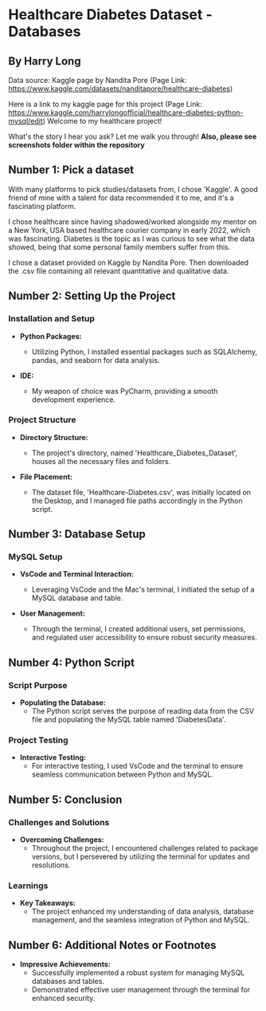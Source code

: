 # Healthcare Diabetes Dataset - Databases
## By Harry Long
Data source: Kaggle page by Nandita Pore (Page Link: https://www.kaggle.com/datasets/nanditapore/healthcare-diabetes)

Here is a link to my kaggle page for this project (Page Link: https://www.kaggle.com/harrylongofficial/healthcare-diabetes-python-mysql/edit)
    Welcome to my healthcare project!

What's the story I hear you ask? Let me walk you through!
**Also, please see screenshots folder within the repository**

## Number 1: Pick a dataset
With many platforms to pick studies/datasets from, I chose 'Kaggle'. A good friend of mine with a talent for data recommended it to me, and it's a fascinating platform.

I chose healthcare since having shadowed/worked alongside my mentor on a New York, USA based healthcare courier company in early 2022, which was fascinating. Diabetes is the topic as I was curious to see what the data showed, being that some personal family members suffer from this.

I chose a dataset provided on Kaggle by Nandita Pore. Then downloaded the .csv file containing all relevant quantitative and qualitative data.

## Number 2: Setting Up the Project
### Installation and Setup
- **Python Packages:**
  - Utilizing Python, I installed essential packages such as SQLAlchemy, pandas, and seaborn for data analysis.

- **IDE:**
  - My weapon of choice was PyCharm, providing a smooth development experience.

### Project Structure
- **Directory Structure:**
  - The project's directory, named 'Healthcare_Diabetes_Dataset', houses all the necessary files and folders.

- **File Placement:**
  - The dataset file, 'Healthcare-Diabetes.csv', was initially located on the Desktop, and I managed file paths accordingly in the Python script.

## Number 3: Database Setup
### MySQL Setup
- **VsCode and Terminal Interaction:**
  - Leveraging VsCode and the Mac's terminal, I initiated the setup of a MySQL database and table.

- **User Management:**
  - Through the terminal, I created additional users, set permissions, and regulated user accessibility to ensure robust security measures.

## Number 4: Python Script
### Script Purpose
- **Populating the Database:**
  - The Python script serves the purpose of reading data from the CSV file and populating the MySQL table named 'DiabetesData'.

### Project Testing
- **Interactive Testing:**
  - For interactive testing, I used VsCode and the terminal to ensure seamless communication between Python and MySQL.

## Number 5: Conclusion
### Challenges and Solutions
- **Overcoming Challenges:**
  - Throughout the project, I encountered challenges related to package versions, but I persevered by utilizing the terminal for updates and resolutions.

### Learnings
- **Key Takeaways:**
  - The project enhanced my understanding of data analysis, database management, and the seamless integration of Python and MySQL.

## Number 6: Additional Notes or Footnotes
- **Impressive Achievements:**
  - Successfully implemented a robust system for managing MySQL databases and tables.
  - Demonstrated effective user management through the terminal for enhanced security.
